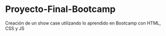 # Proyecto-Final-Bootcamp
Creación de un show case utilizando lo aprendido en Bootcamp con HTML, CSS y JS
